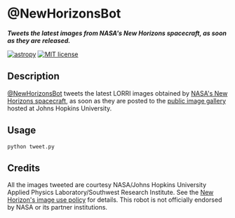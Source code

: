 # @NewHorizonsBot
***Tweets the latest images from NASA's New Horizons spacecraft, as soon as they are released.***

[![astropy](http://img.shields.io/badge/powered%20by-AstroPy-orange.svg?style=flat)](http://www.astropy.org/) [![MIT license](http://img.shields.io/badge/license-MIT-blue.svg?style=flat)](https://github.com/barentsen/NewHorizonsBot/blob/master/LICENSE) 

## Description
[@NewHorizonsBot](https://twitter.com/NewHorizonsBot) tweets the latest LORRI images obtained by
[NASA's New Horizons spacecraft](http://pluto.jhuapl.edu/),
as soon as they are posted to the
[public image gallery](http://pluto.jhuapl.edu/soc/Pluto-Encounter/) hosted at Johns Hopkins University.

## Usage
`python tweet.py`

## Credits
All the images tweeted are courtesy
NASA/Johns Hopkins University Applied Physics Laboratory/Southwest Research Institute.
See the [New Horizon's image use policy](http://pluto.jhuapl.edu/Multimedia/Images/Image-Use-Policy.php)
for details. This robot is not officially endorsed by NASA or its partner institutions.

